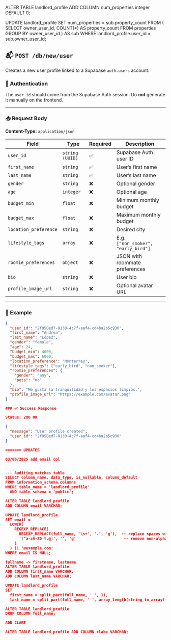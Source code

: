 ALTER TABLE landlord_profile
ADD COLUMN num_properties integer DEFAULT 0;

UPDATE landlord_profile
SET num_properties = sub.property_count
FROM (
  SELECT owner_user_id, COUNT(*) AS property_count
  FROM properties
  GROUP BY owner_user_id
) AS sub
WHERE landlord_profile.user_id = sub.owner_user_id;

## 📬 `POST /db/new/user`

Creates a new user profile linked to a Supabase `auth.users` account.

### 🔐 Authentication
The `user_id` should come from the Supabase Auth session. Do **not** generate it manually on the frontend.

---

### 📥 Request Body

**Content-Type:** `application/json`

| Field               | Type      | Required | Description |
|--------------------|-----------|----------|-------------|
| `user_id`           | `string (UUID)` | ✅ | Supabase Auth user ID |
| `first_name`        | `string`  | ✅        | User’s first name |
| `last_name`         | `string`  | ✅        | User’s last name |
| `gender`            | `string`  | ❌        | Optional gender |
| `age`               | `integer` | ❌        | Optional age |
| `budget_min`        | `float`   | ❌        | Minimum monthly budget |
| `budget_max`        | `float`   | ❌        | Maximum monthly budget |
| `location_preference` | `string` | ❌       | Desired city |
| `lifestyle_tags`    | `array`   | ❌        | E.g. `["non_smoker", "early_bird"]` |
| `roomie_preferences`| `object`  | ❌        | JSON with roommate preferences |
| `bio`               | `string`  | ❌        | User bio |
| `profile_image_url` | `string`  | ❌        | Optional avatar URL |

---

### 🧪 Example

```json
{
  "user_id": "2f850ed7-8138-4c7f-aaf4-cd4ba2b5c930",
  "first_name": "Andrea",
  "last_name": "López",
  "gender": "female",
  "age": 24,
  "budget_min": 4000,
  "budget_max": 6000,
  "location_preference": "Monterrey",
  "lifestyle_tags": ["early_bird", "non_smoker"],
  "roomie_preferences": {
    "gender": "any",
    "pets": "no"
  },
  "bio": "Me gusta la tranquilidad y los espacios limpios.",
  "profile_image_url": "https://example.com/avatar.png"
}

### ✅ Success Response

Status: 200 OK

{
  "message": "User profile created",
  "user_id": "2f850ed7-8138-4c7f-aaf4-cd4ba2b5c930"
}

======= UPDATES

03/08/2025 add email col


--- Auditing matches table
SELECT column_name, data_type, is_nullable, column_default
FROM information_schema.columns
WHERE table_name = 'landlord_profile'
  AND table_schema = 'public';

ALTER TABLE landlord_profile
ADD COLUMN email VARCHAR;

UPDATE landlord_profile
SET email = 
  LOWER(
    REGEXP_REPLACE(
      REGEXP_REPLACE(full_name, '\s+', '.', 'g'),  -- replace spaces with dots
      '[^a-zA-Z0-9.@]', '', 'g'                     -- remove non-alphanumeric characters except dot/@
    )
  ) || '@example.com'
WHERE email IS NULL;

fullname -> firstname, lastname
ALTER TABLE landlord_profile
ADD COLUMN first_name VARCHAR,
ADD COLUMN last_name VARCHAR;

UPDATE landlord_profile
SET 
  first_name = split_part(full_name, ' ', 1),
  last_name = split_part(full_name, ' ', array_length(string_to_array(full_name, ' '), 1));

ALTER TABLE landlord_profile
DROP COLUMN full_name;

ADD CLABE

ALTER TABLE landlord_profile ADD COLUMN clabe VARCHAR;
